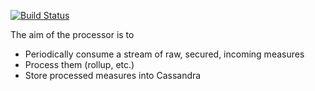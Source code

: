 [![Build Status](https://travis-ci.org/cetic/tsorage-processor.svg?branch=dev)](https://travis-ci.org/cetic/tsorage-processor)

The aim of the processor is to

- Periodically consume a stream of raw, secured, incoming measures
- Process them (rollup, etc.)
- Store processed measures into Cassandra

